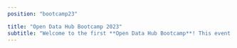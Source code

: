 ```yaml
---
position: "bootcamp23"

title: "Open Data Hub Bootcamp 2023"
subtitle: "Welcome to the first **Open Data Hub Bootcamp**! This event is an initiative of the Open Data Hub designed to provide an opportunity for our **community**, and anyone who wants to join, to develop or enhance the Open Data Hub together with the Open Data Hub core team following the latest trend of learning by doing. Whether you are a _developer, creator, designer, data expert, entrepreneur, tech geek or just someone who loves coding_, we encourage you to get involved!"
---
```


